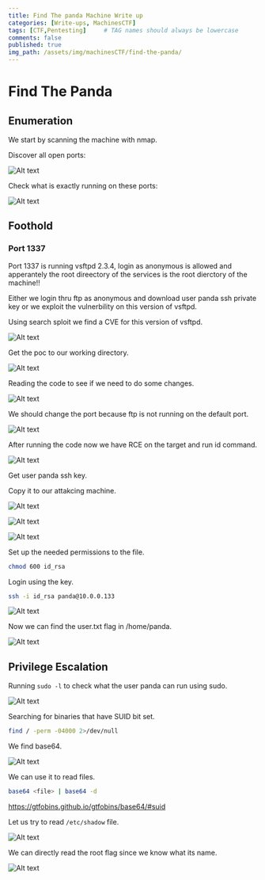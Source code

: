 ```yaml
---
title: Find The panda Machine Write up
categories: [Write-ups, MachinesCTF]
tags: [CTF,Pentesting]     # TAG names should always be lowercase
comments: false
published: true
img_path: /assets/img/machinesCTF/find-the-panda/
---
```


# **Find The Panda**
## **Enumeration**
We start by scanning the machine with nmap.

Discover all open ports:

![Alt text](image.png)

Check what is exactly running on these ports:

![Alt text](image-1.png)

## **Foothold**
### Port 1337
Port 1337 is running vsftpd 2.3.4, login as anonymous is allowed and apperantely the root direectory of the services is the root dierctory of the machine!!

Either we login thru ftp as anonymous and download user panda ssh private key or we exploit the vulnerbility on this version of vsftpd.

Using search sploit we find a CVE for this version of vsftpd.

![Alt text](image-2.png)

Get the poc to our working directory.

![Alt text](image-3.png)

Reading the code to see if we need to do some changes.

![Alt text](image-4.png)

We should change the port because ftp is not running on the default port.

![Alt text](image-5.png)

After running the code now we have RCE on the target and run id command.

![Alt text](image-6.png)

Get user panda ssh key.

Copy it to our attakcing machine.

![Alt text](image-8.png)

![Alt text](image-9.png)

![Alt text](image-10.png)

Set up the needed permissions to the file.

```bash
chmod 600 id_rsa
```

Login using the key.
```bash
ssh -i id_rsa panda@10.0.0.133
```
![Alt text](image-12.png)

Now we can find the user.txt flag in /home/panda.

![Alt text](image-13.png)

## **Privilege Escalation**

Running `sudo -l` to check what the user panda can run using sudo.

![Alt text](image-14.png)

Searching for binaries that have SUID bit set.

```bash
find / -perm -04000 2>/dev/null
```

We find base64.

![Alt text](image-16.png)

We can use it to read files.

```bash
base64 <file> | base64 -d
```
https://gtfobins.github.io/gtfobins/base64/#suid

Let us try to read `/etc/shadow` file.

![Alt text](image-18.png)

We can directly read the root flag since we know what its name.

![Alt text](image-17.png)
